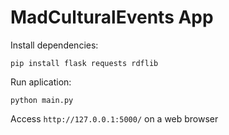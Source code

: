 # MadCulturalEvents App

Install dependencies:
```
pip install flask requests rdflib
```

Run aplication:
```
python main.py
```

Access `http://127.0.0.1:5000/` on a web browser